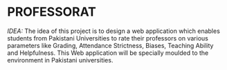 # PROFESSORAT
*IDEA:*
The idea of this project is to design a web application which enables students from Pakistani Universities to rate their professors on various parameters like Grading, Attendance Strictness, Biases, Teaching Ability and Helpfulness. This Web application will be specially moulded to the environment in Pakistani universities. 
